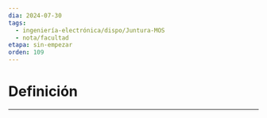 ```yaml
---
dia: 2024-07-30
tags:
  - ingeniería-electrónica/dispo/Juntura-MOS
  - nota/facultad
etapa: sin-empezar
orden: 109
---
```

# Definición
---
